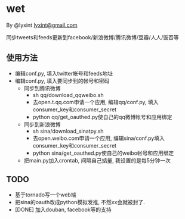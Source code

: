 wet
===

By @lyxint <lyxint@gmail.com>

同步tweets和feeds更新到facebook/新浪微博/腾讯微博/豆瓣/人人/饭否等



使用方法
--------

- 编辑conf.py, 填入twitter帐号和feeds地址
- 编辑conf.py, 填入要同步到的帐号和密码
    - 同步到腾讯微博
        * sh qq/download_qqweibo.sh
        * 去open.t.qq.com申请一个应用, 编辑qq/conf.py, 填入consumer_key和consumer_secret
        * python qq/get_oauthed.py使自己的qq微博帐号和应用绑定
    - 同步到新浪微博
        * sh sina/download_sinatpy.sh
        * 去open.weibo.com申请一个应用, 编辑sina/conf.py填入consumer_key和consumer_secret
        * python sina/get_oauthed.py使自己的weibo帐号和应用绑定
    - 把main.py加入crontab, 间隔自己掂量, 我设置的是每5分钟一次


TODO
----
 * 基于tornado写一个web端
 * 把sina的oauth改成python模拟发推, 不然xx会就被封了. 
 * [DONE] 加入douban, facebook等的支持
